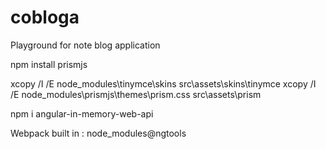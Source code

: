 # cobloga
Playground for note blog application

npm install prismjs

xcopy /I /E node_modules\tinymce\skins src\assets\skins\tinymce
xcopy /I /E node_modules\prismjs\themes\prism.css src\assets\prism

npm i angular-in-memory-web-api

Webpack built in : node_modules\@ngtools 